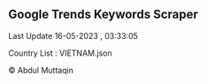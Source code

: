 

## Google Trends Keywords Scraper 
 
Last Update 16-05-2023 , 03:33:05

Country List :
VIETNAM.json



© Abdul Muttaqin 

